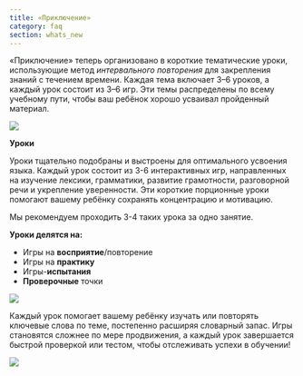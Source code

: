 ```yaml
---
title: «Приключение»
category: faq
section: whats_new
---
```

«Приключение» теперь организовано в короткие тематические уроки, использующие метод *интервального повторения* для закрепления знаний с течением времени. Каждая тема включает 3–6 уроков, а каждый урок состоит из 3–6 игр. Эти темы распределены по всему учебному пути, чтобы ваш ребёнок хорошо усваивал пройденный материал.  
  
![](https://help.studycat.com/hc/article_attachments/40395054421145)  

**Уроки**

Уроки тщательно подобраны и выстроены для оптимального усвоения языка. Каждый урок состоит из 3-6 интерактивных игр, направленных на изучение лексики, грамматики, развитие грамотности, разговорной речи и укрепление уверенности. Эти короткие порционные уроки помогают вашему ребёнку сохранять концентрацию и мотивацию.   
  
Мы рекомендуем проходить 3-4 таких урока за одно занятие.   
  
**Уроки делятся на:**

* Игры на **восприятие**/повторение
* Игры на **практику**
* Игры-**испытания**
* **Проверочные** точки
  
![](https://help.studycat.com/hc/article_attachments/40396315316121)

Каждый урок помогает вашему ребёнку изучать или повторять ключевые слова по теме, постепенно расширяя словарный запас. Игры становятся сложнее по мере продвижения, а каждый урок завершается быстрой проверкой или тестом, чтобы отслеживать успехи в обучении!
  
![](https://help.studycat.com/hc/article_attachments/40396294306841)